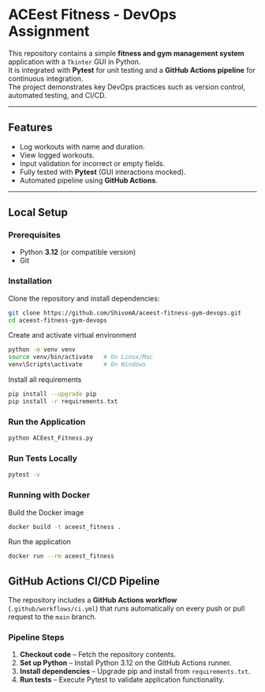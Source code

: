 # ACEest Fitness - DevOps Assignment

This repository contains a simple **fitness and gym management system** application with a `Tkinter` GUI in Python.  
It is integrated with **Pytest** for unit testing and a **GitHub Actions pipeline** for continuous integration.  
The project demonstrates key DevOps practices such as version control, automated testing, and CI/CD.

---

## Features

- Log workouts with name and duration.
- View logged workouts.
- Input validation for incorrect or empty fields.
- Fully tested with **Pytest** (GUI interactions mocked).
- Automated pipeline using **GitHub Actions**.

---

## Local Setup

### Prerequisites

- Python **3.12** (or compatible version)
- Git

### Installation

Clone the repository and install dependencies:

```bash
git clone https://github.com/ShivomA/aceest-fitness-gym-devops.git
cd aceest-fitness-gym-devops
```

Create and activate virtual environment

```bash
python -m venv venv
source venv/bin/activate   # On Linux/Mac
venv\Scripts\activate      # On Windows
```

Install all requirements

```bash
pip install --upgrade pip
pip install -r requirements.txt
```

### Run the Application

```bash
python ACEest_Fitness.py
```

### Run Tests Locally

```bash
pytest -v
```

### Running with Docker

Build the Docker image

```bash
docker build -t aceest_fitness .
```

Run the application

```bash
docker run --rm aceest_fitness
```

## GitHub Actions CI/CD Pipeline

The repository includes a **GitHub Actions workflow** (`.github/workflows/ci.yml`) that runs automatically on every push
or pull request to the `main` branch.

### Pipeline Steps

1. **Checkout code** – Fetch the repository contents.
2. **Set up Python** – Install Python 3.12 on the GitHub Actions runner.
3. **Install dependencies** – Upgrade pip and install from `requirements.txt`.
4. **Run tests** – Execute Pytest to validate application functionality.  
